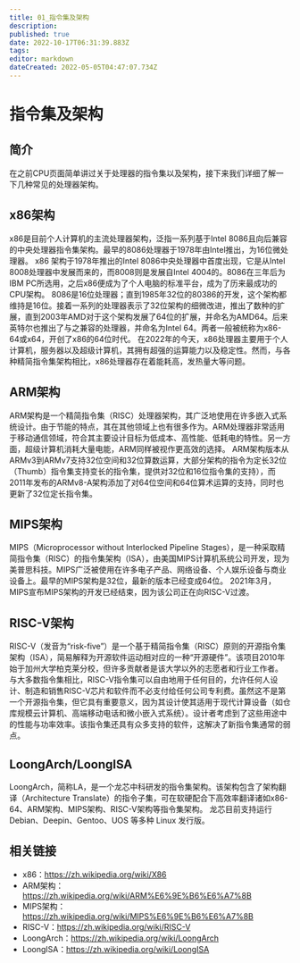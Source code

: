 ```yaml
---
title: 01_指令集及架构
description: 
published: true
date: 2022-10-17T06:31:39.883Z
tags: 
editor: markdown
dateCreated: 2022-05-05T04:47:07.734Z
---
```


# 指令集及架构
## 简介
在之前CPU页面简单讲过关于处理器的指令集以及架构，接下来我们详细了解一下几种常见的处理器架构。
## x86架构
x86是目前个人计算机的主流处理器架构，泛指一系列基于Intel 8086且向后兼容的中央处理器指令集架构。最早的8086处理器于1978年由Intel推出，为16位微处理器。
x86 架构于1978年推出的Intel 8086中央处理器中首度出现，它是从Intel 8008处理器中发展而来的，而8008则是发展自Intel 4004的。8086在三年后为IBM PC所选用，之后x86便成为了个人电脑的标准平台，成为了历来最成功的CPU架构。
8086是16位处理器；直到1985年32位的80386的开发，这个架构都维持是16位。接着一系列的处理器表示了32位架构的细微改进，推出了数种的扩展，直到2003年AMD对于这个架构发展了64位的扩展，并命名为AMD64。后来英特尔也推出了与之兼容的处理器，并命名为Intel 64。两者一般被统称为x86-64或x64，开创了x86的64位时代。
在2022年的今天，x86处理器主要用于个人计算机，服务器以及超级计算机，其拥有超强的运算能力以及稳定性。然而，与各种精简指令集架构相比，x86处理器存在着能耗高，发热量大等问题。
## ARM架构
ARM架构是一个精简指令集（RISC）处理器架构，其广泛地使用在许多嵌入式系统设计。由于节能的特点，其在其他领域上也有很多作为。ARM处理器非常适用于移动通信领域，符合其主要设计目标为低成本、高性能、低耗电的特性。另一方面，超级计算机消耗大量电能，ARM同样被视作更高效的选择。
ARM架构版本从ARMv3到ARMv7支持32位空间和32位算数运算，大部分架构的指令为定长32位（Thumb）指令集支持变长的指令集，提供对32位和16位指令集的支持），而2011年发布的ARMv8-A架构添加了对64位空间和64位算术运算的支持，同时也更新了32位定长指令集。
## MIPS架构
MIPS（Microprocessor without Interlocked Pipeline Stages），是一种采取精简指令集（RISC）的指令集架构（ISA），由美国MIPS计算机系统公司开发，现为美普思科技。MIPS广泛被使用在许多电子产品、网络设备、个人娱乐设备与商业设备上。最早的MIPS架构是32位，最新的版本已经变成64位。
2021年3月，MIPS宣布MIPS架构的开发已经结束，因为该公司正在向RISC-V过渡。
## RISC-V架构
RISC-V（发音为“risk-five”）是一个基于精简指令集（RISC）原则的开源指令集架构（ISA），简易解释为开源软件运动相对应的一种“开源硬件”。该项目2010年始于加州大学柏克莱分校，但许多贡献者是该大学以外的志愿者和行业工作者。
与大多数指令集相比，RISC-V指令集可以自由地用于任何目的，允许任何人设计、制造和销售RISC-V芯片和软件而不必支付给任何公司专利费。虽然这不是第一个开源指令集，但它具有重要意义，因为其设计使其适用于现代计算设备（如仓库规模云计算机、高端移动电话和微小嵌入式系统）。设计者考虑到了这些用途中的性能与功率效率。该指令集还具有众多支持的软件，这解决了新指令集通常的弱点。
## LoongArch/LoongISA
LoongArch，简称LA，是一个龙芯中科研发的指令集架构。该架构包含了架构翻译（Architecture Translate）的指令子集，可在软硬配合下高效率翻译诸如x86-64、ARM架构、MIPS架构、RISC-V架构等指令集架构。
龙芯目前支持运行 Debian、Deepin、Gentoo、UOS 等多种 Linux 发行版。
## 相关链接
- x86：https://zh.wikipedia.org/wiki/X86
- ARM架构：https://zh.wikipedia.org/wiki/ARM%E6%9E%B6%E6%A7%8B
- MIPS架构：https://zh.wikipedia.org/wiki/MIPS%E6%9E%B6%E6%A7%8B
- RISC-V：https://zh.wikipedia.org/wiki/RISC-V
- LoongArch：https://zh.wikipedia.org/wiki/LoongArch
- LoongISA：https://zh.wikipedia.org/wiki/LoongISA